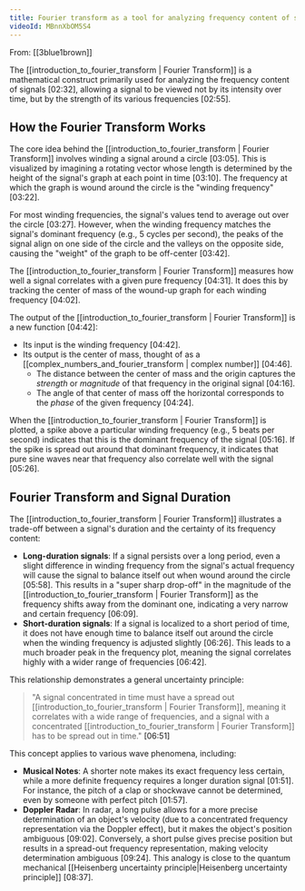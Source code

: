 ```yaml
---
title: Fourier transform as a tool for analyzing frequency content of signals
videoId: MBnnXbOM5S4
---
```


From: [[3blue1brown]] <br/> 

The [[introduction_to_fourier_transform | Fourier Transform]] is a mathematical construct primarily used for analyzing the frequency content of signals <a class="yt-timestamp" data-t="02:32">[02:32]</a>, allowing a signal to be viewed not by its intensity over time, but by the strength of its various frequencies <a class="yt-timestamp" data-t="02:55">[02:55]</a>.

## How the Fourier Transform Works

The core idea behind the [[introduction_to_fourier_transform | Fourier Transform]] involves winding a signal around a circle <a class="yt-timestamp" data-t="03:05">[03:05]</a>. This is visualized by imagining a rotating vector whose length is determined by the height of the signal's graph at each point in time <a class="yt-timestamp" data-t="03:10">[03:10]</a>. The frequency at which the graph is wound around the circle is the "winding frequency" <a class="yt-timestamp" data-t="03:22">[03:22]</a>.

For most winding frequencies, the signal's values tend to average out over the circle <a class="yt-timestamp" data-t="03:27">[03:27]</a>. However, when the winding frequency matches the signal's dominant frequency (e.g., 5 cycles per second), the peaks of the signal align on one side of the circle and the valleys on the opposite side, causing the "weight" of the graph to be off-center <a class="yt-timestamp" data-t="03:42">[03:42]</a>.

The [[introduction_to_fourier_transform | Fourier Transform]] measures how well a signal correlates with a given pure frequency <a class="yt-timestamp" data-t="04:31">[04:31]</a>. It does this by tracking the center of mass of the wound-up graph for each winding frequency <a class="yt-timestamp" data-t="04:02">[04:02]</a>.

The output of the [[introduction_to_fourier_transform | Fourier Transform]] is a new function <a class="yt-timestamp" data-t="04:42">[04:42]</a>:
*   Its input is the winding frequency <a class="yt-timestamp" data-t="04:42">[04:42]</a>.
*   Its output is the center of mass, thought of as a [[complex_numbers_and_fourier_transform | complex number]] <a class="yt-timestamp" data-t="04:46">[04:46]</a>.
    *   The distance between the center of mass and the origin captures the *strength* or *magnitude* of that frequency in the original signal <a class="yt-timestamp" data-t="04:16">[04:16]</a>.
    *   The angle of that center of mass off the horizontal corresponds to the *phase* of the given frequency <a class="yt-timestamp" data-t="04:24">[04:24]</a>.

When the [[introduction_to_fourier_transform | Fourier Transform]] is plotted, a spike above a particular winding frequency (e.g., 5 beats per second) indicates that this is the dominant frequency of the signal <a class="yt-timestamp" data-t="05:16">[05:16]</a>. If the spike is spread out around that dominant frequency, it indicates that pure sine waves near that frequency also correlate well with the signal <a class="yt-timestamp" data-t="05:26">[05:26]</a>.

## Fourier Transform and Signal Duration

The [[introduction_to_fourier_transform | Fourier Transform]] illustrates a trade-off between a signal's duration and the certainty of its frequency content:
*   **Long-duration signals**: If a signal persists over a long period, even a slight difference in winding frequency from the signal's actual frequency will cause the signal to balance itself out when wound around the circle <a class="yt-timestamp" data-t="05:58">[05:58]</a>. This results in a "super sharp drop-off" in the magnitude of the [[introduction_to_fourier_transform | Fourier Transform]] as the frequency shifts away from the dominant one, indicating a very narrow and certain frequency <a class="yt-timestamp" data-t="06:09">[06:09]</a>.
*   **Short-duration signals**: If a signal is localized to a short period of time, it does not have enough time to balance itself out around the circle when the winding frequency is adjusted slightly <a class="yt-timestamp" data-t="06:26">[06:26]</a>. This leads to a much broader peak in the frequency plot, meaning the signal correlates highly with a wider range of frequencies <a class="yt-timestamp" data-t="06:42">[06:42]</a>.

This relationship demonstrates a general uncertainty principle:
> "A signal concentrated in time must have a spread out [[introduction_to_fourier_transform | Fourier Transform]], meaning it correlates with a wide range of frequencies, and a signal with a concentrated [[introduction_to_fourier_transform | Fourier Transform]] has to be spread out in time." <a class="yt-timestamp" data-t="06:51">[06:51]</a>

This concept applies to various wave phenomena, including:
*   **Musical Notes**: A shorter note makes its exact frequency less certain, while a more definite frequency requires a longer duration signal <a class="yt-timestamp" data-t="01:51">[01:51]</a>. For instance, the pitch of a clap or shockwave cannot be determined, even by someone with perfect pitch <a class="yt-timestamp" data-t="01:57">[01:57]</a>.
*   **Doppler Radar**: In radar, a long pulse allows for a more precise determination of an object's velocity (due to a concentrated frequency representation via the Doppler effect), but it makes the object's position ambiguous <a class="yt-timestamp" data-t="09:02">[09:02]</a>. Conversely, a short pulse gives precise position but results in a spread-out frequency representation, making velocity determination ambiguous <a class="yt-timestamp" data-t="09:24">[09:24]</a>. This analogy is close to the quantum mechanical [[Heisenberg uncertainty principle|Heisenberg uncertainty principle]] <a class="yt-timestamp" data-t="08:37">[08:37]</a>.